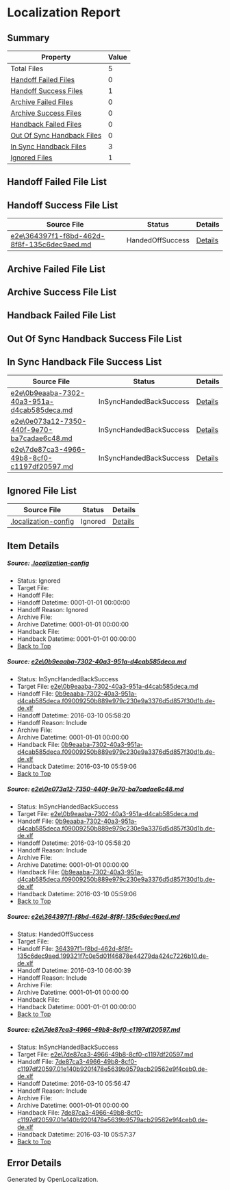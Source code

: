 # <a name='report-top'></a> Localization Report

## Summary
 Property | Value 
 -------- | ----- 
 Total Files | 5
[ Handoff Failed Files ](#handoff-failed-list)| 0
[ Handoff Success Files ](#handoff-success-list)| 1
[ Archive Failed Files ](#archive-failed-list)| 0
[ Archive Success Files ](#archive-success-list)| 0
[ Handback Failed Files ](#handback-failed-list)| 0
[ Out Of Sync Handback Files ](#outofsync-handback-success-list)| 0
[ In Sync Handback Files ](#insync-handback-success-list)| 3
[ Ignored Files ](#ignored-list)| 1

## <a name='handoff-failed-list'></a> Handoff Failed File List

## <a name='handoff-success-list'></a> Handoff Success File List
 Source File | Status | Details 
 ----------- | ------ | ------- 
 [e2e\364397f1-f8bd-462d-8f8f-135c6dec9aed.md](https://github.com/OpenLocalizationTest/oltest/blob/5a4de7a07627a357bddaa17d8a3edf5d3c1599c3/e2e/364397f1-f8bd-462d-8f8f-135c6dec9aed.md) | HandedOffSuccess | [Details](#52f22989d2859d355b12a00d17baedbc7a3beba03)

## <a name='archive-failed-list'></a> Archive Failed File List

## <a name='archive-success-list'></a> Archive Success File List

## <a name='handback-failed-list'></a> Handback Failed File List

## <a name='outofsync-handback-success-list'></a> Out Of Sync Handback Success File List

## <a name='insync-handback-success-list'></a> In Sync Handback File Success List
 Source File | Status | Details 
 ----------- | ------ | ------- 
 [e2e\0b9eaaba-7302-40a3-951a-d4cab585deca.md](https://github.com/OpenLocalizationTest/oltest/blob/95b9fc58041d89683a5873f1a36c01ca9181a118/e2e/0b9eaaba-7302-40a3-951a-d4cab585deca.md) | InSyncHandedBackSuccess | [Details](#0976cbe1865c22f9910ce161ef7b98ae478e66831)
 [e2e\0e073a12-7350-440f-9e70-ba7cadae6c48.md](https://github.com/OpenLocalizationTest/oltest/blob/5a4de7a07627a357bddaa17d8a3edf5d3c1599c3/e2e/0e073a12-7350-440f-9e70-ba7cadae6c48.md) | InSyncHandedBackSuccess | [Details](#0976cbe1865c22f9910ce161ef7b98ae478e66832)
 [e2e\7de87ca3-4966-49b8-8cf0-c1197df20597.md](https://github.com/OpenLocalizationTest/oltest/blob/efb15430d836f4cc856811f6796018cc2ae1d0e5/e2e/7de87ca3-4966-49b8-8cf0-c1197df20597.md) | InSyncHandedBackSuccess | [Details](#6565ecac99a2f21d79633486b56bdb368868a9e44)

## <a name='ignored-list'></a> Ignored File List
 Source File | Status | Details 
 ----------- | ------ | ------- 
 [.localization-config](https://github.com/OpenLocalizationTest/oltest/blob/5a4de7a07627a357bddaa17d8a3edf5d3c1599c3/.localization-config) | Ignored | [Details](#66aca4b1c2f43b14ec41e0e427345df94af1d5e10)

## Item Details
##### <a name='66aca4b1c2f43b14ec41e0e427345df94af1d5e10'></a> Source: [.localization-config](https://github.com/OpenLocalizationTest/oltest/blob/5a4de7a07627a357bddaa17d8a3edf5d3c1599c3/.localization-config)
* Status: Ignored
* Target File: 
* Handoff File: 
* Handoff Datetime: 0001-01-01 00:00:00
* Handoff Reason: Ignored
* Archive File: 
* Archive Datetime: 0001-01-01 00:00:00
* Handback File: 
* Handback Datetime: 0001-01-01 00:00:00
* [Back to Top](#report-top)

##### <a name='0976cbe1865c22f9910ce161ef7b98ae478e66831'></a> Source: [e2e\0b9eaaba-7302-40a3-951a-d4cab585deca.md](https://github.com/OpenLocalizationTest/oltest/blob/95b9fc58041d89683a5873f1a36c01ca9181a118/e2e/0b9eaaba-7302-40a3-951a-d4cab585deca.md)
* Status: InSyncHandedBackSuccess
* Target File: [e2e\0b9eaaba-7302-40a3-951a-d4cab585deca.md](https://github.com/OpenLocalizationTestOrg/oltest.de-de/blob/71a01636e9dbb9adca7ca3b956ab821bacab10df/e2e/0b9eaaba-7302-40a3-951a-d4cab585deca.md)
* Handoff File: [0b9eaaba-7302-40a3-951a-d4cab585deca.f09009250b889e979c230e9a3376d5d857f30d1b.de-de.xlf](https://github.com/OpenLocalizationTestOrg/olhandoff/blob/d56ecae6ba9ae116615e3d15949ab52a9e1c9d77/ol-handoff/OpenLocalizationTestOrg/oltest.de-de/xinjiang/ht/0b9eaaba-7302-40a3-951a-d4cab585deca.f09009250b889e979c230e9a3376d5d857f30d1b.de-de.xlf)
* Handoff Datetime: 2016-03-10 05:58:20
* Handoff Reason: Include
* Archive File: 
* Archive Datetime: 0001-01-01 00:00:00
* Handback File: [0b9eaaba-7302-40a3-951a-d4cab585deca.f09009250b889e979c230e9a3376d5d857f30d1b.de-de.xlf](https://github.com/OpenLocalizationTestOrg/olhandback/blob/e9ca2f8e0fa45849d44db35ec131333b1d363253/ol-handback/OpenLocalizationTestOrg/oltest.de-de/xinjiang/ht/0b9eaaba-7302-40a3-951a-d4cab585deca.f09009250b889e979c230e9a3376d5d857f30d1b.de-de.xlf)
* Handback Datetime: 2016-03-10 05:59:06
* [Back to Top](#report-top)

##### <a name='0976cbe1865c22f9910ce161ef7b98ae478e66832'></a> Source: [e2e\0e073a12-7350-440f-9e70-ba7cadae6c48.md](https://github.com/OpenLocalizationTest/oltest/blob/5a4de7a07627a357bddaa17d8a3edf5d3c1599c3/e2e/0e073a12-7350-440f-9e70-ba7cadae6c48.md)
* Status: InSyncHandedBackSuccess
* Target File: [e2e\0b9eaaba-7302-40a3-951a-d4cab585deca.md](https://github.com/OpenLocalizationTestOrg/oltest.de-de/blob/71a01636e9dbb9adca7ca3b956ab821bacab10df/e2e/0b9eaaba-7302-40a3-951a-d4cab585deca.md)
* Handoff File: [0b9eaaba-7302-40a3-951a-d4cab585deca.f09009250b889e979c230e9a3376d5d857f30d1b.de-de.xlf](https://github.com/OpenLocalizationTestOrg/olhandoff/blob/d56ecae6ba9ae116615e3d15949ab52a9e1c9d77/ol-handoff/OpenLocalizationTestOrg/oltest.de-de/xinjiang/ht/0b9eaaba-7302-40a3-951a-d4cab585deca.f09009250b889e979c230e9a3376d5d857f30d1b.de-de.xlf)
* Handoff Datetime: 2016-03-10 05:58:20
* Handoff Reason: Include
* Archive File: 
* Archive Datetime: 0001-01-01 00:00:00
* Handback File: [0b9eaaba-7302-40a3-951a-d4cab585deca.f09009250b889e979c230e9a3376d5d857f30d1b.de-de.xlf](https://github.com/OpenLocalizationTestOrg/olhandback/blob/e9ca2f8e0fa45849d44db35ec131333b1d363253/ol-handback/OpenLocalizationTestOrg/oltest.de-de/xinjiang/ht/0b9eaaba-7302-40a3-951a-d4cab585deca.f09009250b889e979c230e9a3376d5d857f30d1b.de-de.xlf)
* Handback Datetime: 2016-03-10 05:59:06
* [Back to Top](#report-top)

##### <a name='52f22989d2859d355b12a00d17baedbc7a3beba03'></a> Source: [e2e\364397f1-f8bd-462d-8f8f-135c6dec9aed.md](https://github.com/OpenLocalizationTest/oltest/blob/5a4de7a07627a357bddaa17d8a3edf5d3c1599c3/e2e/364397f1-f8bd-462d-8f8f-135c6dec9aed.md)
* Status: HandedOffSuccess
* Target File: 
* Handoff File: [364397f1-f8bd-462d-8f8f-135c6dec9aed.199321f7c0e5d01f46878e44279da424c7226b10.de-de.xlf](https://github.com/OpenLocalizationTestOrg/olhandoff/blob/5d5dca8f05998be130a82b407a6d558395517d5f/ol-handoff/OpenLocalizationTestOrg/oltest.de-de/xinjiang/ht/364397f1-f8bd-462d-8f8f-135c6dec9aed.199321f7c0e5d01f46878e44279da424c7226b10.de-de.xlf)
* Handoff Datetime: 2016-03-10 06:00:39
* Handoff Reason: Include
* Archive File: 
* Archive Datetime: 0001-01-01 00:00:00
* Handback File: 
* Handback Datetime: 0001-01-01 00:00:00
* [Back to Top](#report-top)

##### <a name='6565ecac99a2f21d79633486b56bdb368868a9e44'></a> Source: [e2e\7de87ca3-4966-49b8-8cf0-c1197df20597.md](https://github.com/OpenLocalizationTest/oltest/blob/efb15430d836f4cc856811f6796018cc2ae1d0e5/e2e/7de87ca3-4966-49b8-8cf0-c1197df20597.md)
* Status: InSyncHandedBackSuccess
* Target File: [e2e\7de87ca3-4966-49b8-8cf0-c1197df20597.md](https://github.com/OpenLocalizationTestOrg/oltest.de-de/blob/d1417e0f69e3d0a2c47a43a40b5795e3cdcf381b/e2e/7de87ca3-4966-49b8-8cf0-c1197df20597.md)
* Handoff File: [7de87ca3-4966-49b8-8cf0-c1197df20597.01e140b920f478e5639b9579acb29562e9f4ceb0.de-de.xlf](https://github.com/OpenLocalizationTestOrg/olhandoff/blob/a8918e3db6871511f0f2679a16af87c18c26bc5c/ol-handoff/OpenLocalizationTestOrg/oltest.de-de/xinjiang/ht/7de87ca3-4966-49b8-8cf0-c1197df20597.01e140b920f478e5639b9579acb29562e9f4ceb0.de-de.xlf)
* Handoff Datetime: 2016-03-10 05:56:47
* Handoff Reason: Include
* Archive File: 
* Archive Datetime: 0001-01-01 00:00:00
* Handback File: [7de87ca3-4966-49b8-8cf0-c1197df20597.01e140b920f478e5639b9579acb29562e9f4ceb0.de-de.xlf](https://github.com/OpenLocalizationTestOrg/olhandback/blob/299a474dbf53662452e6fe436052fc753863c93e/ol-handback/OpenLocalizationTestOrg/oltest.de-de/xinjiang/ht/7de87ca3-4966-49b8-8cf0-c1197df20597.01e140b920f478e5639b9579acb29562e9f4ceb0.de-de.xlf)
* Handback Datetime: 2016-03-10 05:57:37
* [Back to Top](#report-top)


## Error Details

Generated by OpenLocalization.
